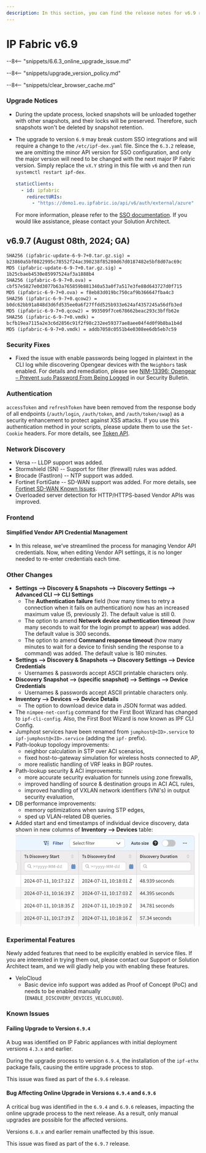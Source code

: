 ```yaml
---
description: In this section, you can find the release notes for v6.9 releases.
---
```


# IP Fabric v6.9

--8<-- "snippets/6.6.3_online_upgrade_issue.md"

--8<-- "snippets/upgrade_version_policy.md"

--8<-- "snippets/clear_browser_cache.md"

### Upgrade Notices

- During the update process, locked snapshots will be unloaded together with
  other snapshots, and their locks will be preserved. Therefore, such snapshots
  won't be deleted by snapshot retention.
- The upgrade to version `6.9` may break custom SSO integrations and will
  require a change to the `/etc/ipf-dex.yaml` file. Since the `6.3.2` release,
  we are omitting the minor API version for SSO configuration, and only the
  major version will need to be changed with the next major IP Fabric version.
  Simply replace the `vX.Y` string in this file with `v6` and then run
  `systemctl restart ipf-dex`.

  ```yaml
  staticClients:
    - id: ipfabric
      redirectURIs:
        - "https://demo1.eu.ipfabric.io/api/v6/auth/external/azure"
  ```

  For more information, please refer to the
  [SSO documentation](../../IP_Fabric_Settings/administration/sso.md#sso-configuration-ipf-dexyaml).
  If you would like assistance, please contact your Solution Architect.

## v6.9.7 (August 08th, 2024; GA)

```
SHA256 (ipfabric-update-6-9-7+0.tar.gz.sig) = b23860a5bf0822995c78552f24ac390238f85280d67d0187482e5bf8d07ac69c
MD5 (ipfabric-update-6-9-7+0.tar.gz.sig) = 1b25cbaeb4530e85997524af3a1888b4
SHA256 (ipfabric-6-9-7+0.ova) = cbf57e5827e0d3077b63a765859b881340a53a0f7a517e3fe88d643727d0f715
MD5 (ipfabric-6-9-7+0.ova) = f8eb83d019bc750caf9b366647fba4c3
SHA256 (ipfabric-6-9-7+0.qcow2) = b0dc62bb91a848d3d6fd535ee0a6f27ffdd525b933e624af4357245a56dfb3ed
MD5 (ipfabric-6-9-7+0.qcow2) = 993509f7ce678662beac293c3bffb62e
SHA256 (ipfabric-6-9-7+0.vmdk) = bcfb19ea7115a2e3c6d2856c91f2f98c232ee59377ae8aee04f4d0f9b8ba1b4d
MD5 (ipfabric-6-9-7+0.vmdk) = addb7058c0551b4e0308ee6db5eb7c59
```

### Security Fixes

- Fixed the issue with enable passwords being logged in plaintext in the CLI log
  while discovering Opengear devices with the `Neighbors` task enabled. For
  details and remediation, please see 
  [NIM-13396: Opengear – Prevent `sudo` Password From Being Logged](../../support/security_bulletins.md#nim-13396-opengear-prevent-sudo-password-from-being-logged)
  in our Security Bulletin.

### Authentication

`accessToken` and `refreshToken` have been removed from the response body of all
endpoints (`/auth/login`, `/auth/token`, and `/auth/token/swap`) as a security
enhancement to protect against XSS attacks. If you use this authentication
method in your scripts, please update them to use the `Set-Cookie` headers. For
more details, see [Token API](../../IP_Fabric_API/authentication.md#token-api).

### Network Discovery

- Versa -- LLDP support was added.
- Stormshield (SN) -- Support for filter (firewall) rules was added.
- Brocade (FastIron) -- NTP support was added.
- Fortinet FortiGate -- SD-WAN support was added. For more details, see
  [Fortinet SD-WAN Known Issues](../../support/known_issues/Vendors/fortinet/sdwan.md).
- Overloaded server detection for HTTP/HTTPS-based Vendor APIs was improved.

### Frontend

#### Simplified Vendor API Credential Management
- In this release, we’ve streamlined the process for managing Vendor API credentials.
  Now, when editing Vendor API settings, it is no longer needed to re-enter credentials each time.

### Other Changes

- **Settings --> Discovery & Snapshots --> Discovery Settings --> Advanced CLI
  --> CLI Settings**
  - The **Authentication failure** field (how many times to retry a connection 
    when it fails on authentication) now has an increased maximum value (5,
    previously 2). The default value is still 0.
  - The option to amend **Network device authentication timeout** (how many
    seconds to wait for the login prompt to appear) was added. The default value 
    is 300 seconds.
  - The option to amend **Command response timeout** (how many minutes to wait
    for a device to finish sending the response to a command) was added. The
    default value is 180 minutes.
- **Settings --> Discovery & Snapshots --> Discovery Settings --> Device
  Credentials**
  - Usernames & passwords accept ASCII printable characters only.
- **Discovery Snapshot --> (specific snapshot) --> Settings --> Device
  Credentials**
  - Usernames & passwords accept ASCII printable characters only.
- **Inventory --> Devices --> Device Details**
  - The option to download device data in JSON format was added.
- The `nimpee-net-config` command for the First Boot Wizard has changed to
  `ipf-cli-config`. Also, the First Boot Wizard is now known as IPF CLI Config.
- Jumphost services have been renamed from `jumphost@<ID>.service` to
  `ipf-jumphost@<ID>.service` (adding the `ipf-` prefix).
- Path-lookup topology improvements:
  - neighbor calculation in STP over ACI scenarios,
  - fixed host-to-gateway simulation for wireless hosts connected to AP,
  - more realistic handling of VRF leaks in BGP routes.
- Path-lookup security & ACI improvements:
  - more accurate security evaluation for tunnels using zone firewalls,
  - improved handling of source & destination groups in ACI ACL rules,
  - improved handling of VXLAN network identifiers (VNI's) in output security evaluation,
- DB performance improvements:
  - memory optimizations when saving STP edges,
  - sped up VLAN-related DB queries.
- Added start and end timestamps of individual device discovery, data shown
  in new columns of **Inventory --> Devices** table:
  ![Discovery Timestamps](./6.9/discovery-timestamps.png)

### Experimental Features

Newly added features that need to be explicitly enabled in service files. If
you are interested in trying them out, please contact our Support or Solution
Architect team, and we will gladly help you with enabling these features.

- VeloCloud
  - Basic device info support was added as Proof of Concept (PoC) and needs to
    be enabled manually (`ENABLE_DISCOVERY_DEVICES_VELOCLOUD`).

### Known Issues

#### Failing Upgrade to Version `6.9.4`

A bug was identified on IP Fabric appliances with initial deployment versions
`4.3.x` and earlier.

During the upgrade process to version `6.9.4`, the installation of the
`ipf-ethx` package fails, causing the entire upgrade process to stop.

This issue was fixed as part of the `6.9.6` release.

#### Bug Affecting Online Upgrade in Versions `6.9.4` and `6.9.6`

A critical bug was identified in the `6.9.4` and `6.9.6` releases, impacting the
online upgrade process to the next release. As a result, only manual upgrades
are possible for the affected versions.

Versions `6.8.x` and earlier remain unaffected by this issue.

This issue was fixed as part of the `6.9.7` release.
